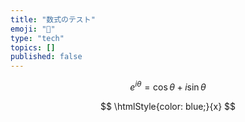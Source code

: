 ```yaml
---
title: "数式のテスト"
emoji: "🎉"
type: "tech"
topics: []
published: false
---
```


$$
e^{i\theta} = \cos\theta + i\sin\theta
$$

$$
\htmlStyle{color: blue;}{x}
$$

